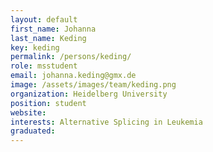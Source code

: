 ```yaml
---
layout: default
first_name: Johanna
last_name: Keding
key: keding
permalink: /persons/keding/
role: msstudent
email: johanna.keding@gmx.de
image: /assets/images/team/keding.png
organization: Heidelberg University
position: student
website:
interests: Alternative Splicing in Leukemia
graduated:
---
```

